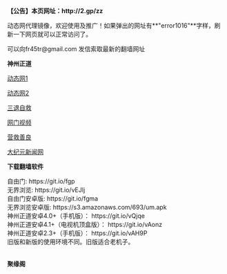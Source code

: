 <p><strong>【公告】本页网址：http://2.gp/zz</strong></p>
<p>动态网代理镜像，欢迎使用及推广！如果弹出的网址有**"error1016"**字样，刷新一下网页就可以正常访问了。</p>
<p>可以向fr45tr@gmail.com 发信索取最新的翻墙网址</p>
<p><strong>神州正道</strong></p>
<p><a href="http://yuectizx.audgmf.ml/1/" rel="nofollow">动态网1</a></p>
<p><a href="http://219.85.106.111/1/" rel="nofollow">动态网2</a></p>
<p><a href="http://t.cn/RJoGUyw" rel="nofollow">三退自救</a></p>
<p><a href="http://t.cn/RutVwTx" rel="nofollow">网门视频</a></p>
<p><a href="http://yuectizx.audgmf.ml/916415/" rel="nofollow">营救善良</a></p>
<p><a href="http://1.165.107.60/2/" rel="nofollow">大纪元新闻网</a></p>
<p><strong>下载翻墙软件</strong></p>
自由门: https://git.io/fgp<br>
无界浏览: https://git.io/vEJlj<br>
自由门安卓版: https://git.io/fgma<br>
无界浏览安卓版: https://s3.amazonaws.com/693/um.apk<br>
神州正道安卓4.0+（手机版）： https://git.io/vQjqe<br>
神州正道安卓4.1+（电视机顶盒版）： https://git.io/vAonz<br>
神州正道安卓2.3+（手机版）： https://git.io/vAH9P<br>
旧版和新版的使用环境不同。旧版适合老机子。<br>
<br>
<p><strong>聚缘阁</strong></p>

